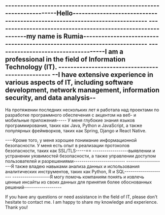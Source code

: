 --------------------------------------------------------------------Hello---------------------------------------------------------------------------
-------------------------------------------------------------my name is Rumia------------------------------------------------------------------------
------------------------------------I am a professional in the field of Information Technology (IT). ------------------------------------------------
--I have extensive experience in various aspects of IT, including software development, network management, information security, and data analysis--
----------------------------------------------------------------------------------------------------------------------------------------------------
На протяжении последних нескольких лет я работала над проектами по разработке программного обеспечения с акцентом на веб- и мобильные приложения-----
У меня глубокие знания языков программирования, таких как Java, Python и JavaScript, а также популярных фреймворков, таких как Spring, Django и React Native.

----Кроме того, у меня хорошее понимание информационной безопасности. У меня есть опыт в реализации протоколов безопасности, таких как SSL/TLS-----==
------------------выявлении и устранении уязвимостей безопасности, а также управлении доступом пользователей и разрешениями--------------------------
--------------------Я также владею навыками анализа данных и использования аналитических инструментов, таких как Python, R и SQL---------------------
-------------------Я могу помочь компаниям понять и извлечь ценные инсайты из своих данных для принятия более обоснованных решений-------------------


If you have any questions or need assistance in the field of IT, please don't hesitate to contact me. I am happy to share my knowledge and experience. Thank you!
